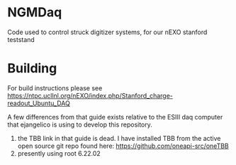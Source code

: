 # NGMDaq
Code used to control struck digitizer systems, for our nEXO stanford teststand


# Building
For build instructions please see https://ntpc.ucllnl.org/nEXO/index.php/Stanford_charge-readout_Ubuntu_DAQ 

A few differences from that guide exists relative to the ESIII daq computer that ejangelico is using to develop this repository. 
1. the TBB link in that guide is dead. I have installed TBB from the active open source git repo found here: https://github.com/oneapi-src/oneTBB
2. presently using root 6.22.02
